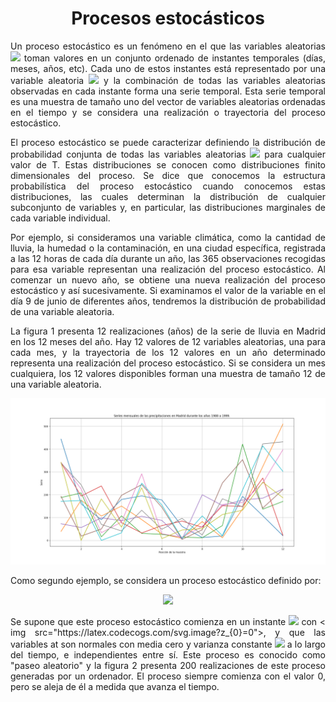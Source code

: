 <h1 align="center"> Procesos estocásticos</h1>

<p align="justify">Un proceso estocástico es un fenómeno en el que las variables aleatorias <img src = "https://latex.codecogs.com/svg.image?Z_{T}"> toman valores en un conjunto ordenado de instantes temporales (días, meses, años, etc). Cada uno de estos instantes está representado por una variable aleatoria <img src = "https://latex.codecogs.com/svg.image?z_{T}"> y la combinación de todas las variables aleatorias observadas en cada instante forma una serie temporal. Esta serie temporal es una muestra de tamaño uno del vector de variables aleatorias ordenadas en el tiempo y se considera una realización o trayectoria del proceso estocástico.</p> 

<p align="justify">El proceso estocástico se puede caracterizar definiendo la distribución de probabilidad conjunta de todas las variables aleatorias <img src="https://latex.codecogs.com/svg.image?(z_{1},&space;...,&space;z_{t},&space;...,&space;z_{T})"> para cualquier valor de T. Estas distribuciones se conocen como distribuciones finito dimensionales del proceso. Se dice que conocemos la estructura probabilística del proceso estocástico cuando conocemos estas distribuciones, las cuales determinan la distribución de cualquier subconjunto de variables y, en particular, las distribuciones marginales de cada variable individual.</p> 

<p align="justify">Por ejemplo, si consideramos una variable climática, como la cantidad de lluvia, la humedad o la contaminación, en una ciudad específica, registrada a las 12 horas de cada día durante un año, las 365 observaciones recogidas para esa variable representan una realización del proceso estocástico. Al comenzar un nuevo año, se obtiene una nueva realización del proceso estocástico y así sucesivamente. Si examinamos el valor de la variable en el día 9 de junio de diferentes años, tendremos la distribución de probabilidad de una variable aleatoria. </p> 

<p align="justify">La figura 1 presenta 12 realizaciones (años) de la serie de lluvia en Madrid en los 12 meses del año. Hay 12 valores de 12 variables aleatorias, una para cada mes, y la trayectoria de los 12 valores en un año determinado representa una realización del proceso estocástico. Si se considera un mes cualquiera, los 12 valores disponibles forman una muestra de tamaño 12 de una variable aleatoria.</p>

<p align="center"><img src="https://github.com/topassky/Analitica-de-datos/blob/master/3.%20Procesos%20estocasticos/Figure_1.png"> </p>

<p align="justify">Como segundo ejemplo, se considera un proceso estocástico definido por:</p>

<p align="center"><img src="[https://latex.codecogs.com/svg.image?t=0](https://latex.codecogs.com/svg.image?z_{t}=z_{t-1}&plus;a_{t})"></p>

<p align="justify">Se supone que este proceso estocástico comienza en un instante <img src="https://latex.codecogs.com/svg.image?t=0"> con < img src="https://latex.codecogs.com/svg.image?z_{0}=0">, y que las variables at son normales con media cero y varianza constante <img src="https://latex.codecogs.com/svg.image?\sigma&space;^{2}"> a lo largo del tiempo, e independientes entre sí. Este proceso es conocido como "paseo aleatorio" y la figura 2 presenta 200 realizaciones de este proceso generadas por un ordenador. El proceso siempre comienza con el valor 0, pero se aleja de él a medida que avanza el tiempo.</p> 
